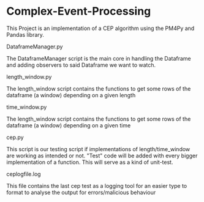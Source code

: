 # Complex-Event-Processing

This Project is an implementation of a CEP algorithm using the PM4Py and Pandas library.

DataframeManager.py

The DataframeManager script is the main core in handling the Dataframe and adding observers to said Dataframe we want to watch.


length_window.py

The length_window script contains the functions to get some rows of the dataframe (a window) depending on a given length


time_window.py

The length_window script contains the functions to get some rows of the dataframe (a window) depending on a given time


cep.py

This script is our testing script if implementations of length/time_window are working as intended or not.
"Test" code will be added with every bigger implementation of a function. This will serve
as a kind of unit-test.

ceplogfile.log

This file contains the last cep test as a logging tool for an easier type to format to analyse the 
output for errors/malicious behaviour